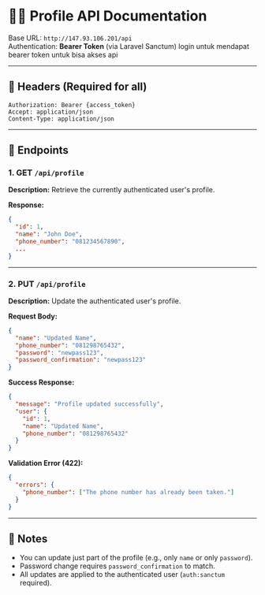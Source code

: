 # 🙍‍♂️ Profile API Documentation

Base URL: `http://147.93.106.201/api`  
Authentication: **Bearer Token** (via Laravel Sanctum) login untuk mendapat bearer token untuk bisa akses api

---

## 🔐 Headers (Required for all)

```
Authorization: Bearer {access_token}
Accept: application/json
Content-Type: application/json
```

---

## 📄 Endpoints

### 1. **GET `/api/profile`**

**Description:** Retrieve the currently authenticated user's profile.

**Response:**
```json
{
  "id": 1,
  "name": "John Doe",
  "phone_number": "081234567890",
  ...
}
```

---

### 2. **PUT `/api/profile`**

**Description:** Update the authenticated user's profile.

**Request Body:**
```json
{
  "name": "Updated Name",
  "phone_number": "081298765432",
  "password": "newpass123",
  "password_confirmation": "newpass123"
}
```

**Success Response:**
```json
{
  "message": "Profile updated successfully",
  "user": {
    "id": 1,
    "name": "Updated Name",
    "phone_number": "081298765432"
  }
}
```

**Validation Error (422):**
```json
{
  "errors": {
    "phone_number": ["The phone number has already been taken."]
  }
}
```

---

## 🔁 Notes

- You can update just part of the profile (e.g., only `name` or only `password`).
- Password change requires `password_confirmation` to match.
- All updates are applied to the authenticated user (`auth:sanctum` required).